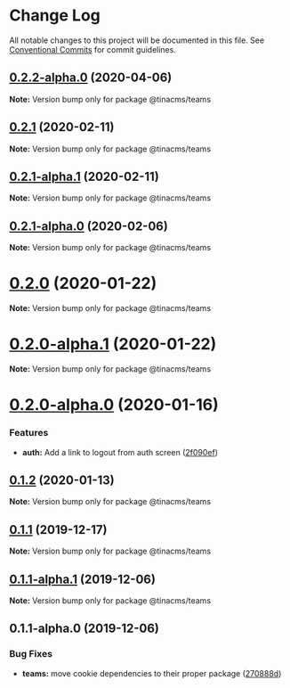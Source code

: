 # Change Log

All notable changes to this project will be documented in this file.
See [Conventional Commits](https://conventionalcommits.org) for commit guidelines.

## [0.2.2-alpha.0](https://github.com/tinacms/tinacms/compare/@tinacms/teams@0.2.1...@tinacms/teams@0.2.2-alpha.0) (2020-04-06)

**Note:** Version bump only for package @tinacms/teams





## [0.2.1](https://github.com/tinacms/tinacms/compare/@tinacms/teams@0.2.1-alpha.1...@tinacms/teams@0.2.1) (2020-02-11)

**Note:** Version bump only for package @tinacms/teams





## [0.2.1-alpha.1](https://github.com/tinacms/tinacms/compare/@tinacms/teams@0.2.1-alpha.0...@tinacms/teams@0.2.1-alpha.1) (2020-02-11)

**Note:** Version bump only for package @tinacms/teams





## [0.2.1-alpha.0](https://github.com/tinacms/tinacms/compare/@tinacms/teams@0.2.0...@tinacms/teams@0.2.1-alpha.0) (2020-02-06)

**Note:** Version bump only for package @tinacms/teams





# [0.2.0](https://github.com/tinacms/tinacms/compare/@tinacms/teams@0.2.0-alpha.1...@tinacms/teams@0.2.0) (2020-01-22)

**Note:** Version bump only for package @tinacms/teams





# [0.2.0-alpha.1](https://github.com/tinacms/tinacms/compare/@tinacms/teams@0.2.0-alpha.0...@tinacms/teams@0.2.0-alpha.1) (2020-01-22)

**Note:** Version bump only for package @tinacms/teams





# [0.2.0-alpha.0](https://github.com/tinacms/tinacms/compare/@tinacms/teams@0.1.2...@tinacms/teams@0.2.0-alpha.0) (2020-01-16)


### Features

* **auth:** Add a link to logout from auth screen ([2f090ef](https://github.com/tinacms/tinacms/commit/2f090ef))





## [0.1.2](https://github.com/tinacms/tinacms/compare/@tinacms/teams@0.1.2-alpha.0...@tinacms/teams@0.1.2) (2020-01-13)

**Note:** Version bump only for package @tinacms/teams





## [0.1.1](https://github.com/tinacms/tinacms/compare/@tinacms/teams@0.1.1-alpha.1...@tinacms/teams@0.1.1) (2019-12-17)

**Note:** Version bump only for package @tinacms/teams





## [0.1.1-alpha.1](https://github.com/tinacms/tinacms/compare/@tinacms/teams@0.1.1-alpha.0...@tinacms/teams@0.1.1-alpha.1) (2019-12-06)

**Note:** Version bump only for package @tinacms/teams





## 0.1.1-alpha.0 (2019-12-06)


### Bug Fixes

* **teams:** move cookie dependencies to their proper package ([270888d](https://github.com/tinacms/tinacms/commit/270888d))
